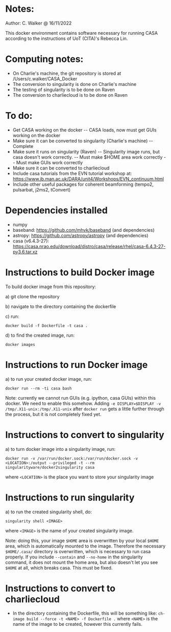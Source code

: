 # Notes:

Author: C. Walker @ 16/11/2022

This docker environment contains software necessary for running CASA
according to the instructions of UoT (CITA)'s Rebecca Lin.

# Computing notes:

- On Charlie's machine, the git repository is stored at /Users/c.walker/CASA_Docker
- The conversion to singularity is done on Charlie's machine
- The testing of singularity is to be done on Raven
- The conversion to charliecloud is to be done on Raven

# To do:

- Get CASA working on the docker
-- CASA loads, now must get GUIs working on the docker
- Make sure it can be converted to singularity (Charlie's machine)
-- Complete
- Make sure it runs on singularity (Raven)
-- Singularity image runs, but casa doesn't work correctly.
-- Must make $HOME area work correctly
-- Must make GUIs work correctly
- Make sure it can be converted to charliecloud
- Include casa tutorials from the EVN tutorial workshop at: https://www.jb.man.ac.uk/DARA/unit4/Workshops/EVN_continuum.html
- Include other useful packages for coherent beamforming (tempo2, pulsarbat, j2ms2, tConvert)

# Dependencies installed

- numpy
- baseband: https://github.com/mhvk/baseband (and dependencies)
- astropy: https://github.com/astropy/astropy (and dependencies)
- casa (v6.4.3-27): https://casa.nrao.edu/download/distro/casa/release/rhel/casa-6.4.3-27-py3.6.tar.xz 
# Instructions to build Docker image

To build docker image from this repository:

a) git clone the repository

b) navigate to the directory containing the dockerfile

c) run:

```
docker build -f Dockerfile -t casa .
```

d) to find the created image, run:

```
docker images
```

# Instructions to run Docker image

a) to run your created docker image, run:

```
docker run --rm -ti casa bash
```

Note: currently we cannot run GUIs (e.g. ipython, casa GUIs) within this docker. We need to enable this somehow. Adding `-e DISPLAY=$DISPLAY -v /tmp/.X11-unix:/tmp/.X11-unix` after `docker run` gets a little further through the process, but it is not completely fixed yet.

# Instructions to convert to singularity

a) to turn docker image into a singularity image, run:

```
docker run -v /var/run/docker.sock:/var/run/docker.sock -v <LOCATION>:/output --privileged -t --rm singularityware/docker2singularity casa
```

where `<LOCATION>` is the place you want to store your singularity image

# Instructions to run singularity

a) to run the created singularity shell, do:

```
singularity shell <IMAGE>
```

where `<IMAGE>` is the name of your created singularity image.

Note: doing this, your image `$HOME` area is overwritten by your local `$HOME` area, which is automatically mounted to the image. Therefore the necessary `$HOME/.casa/` directory is overwritten, which is necessary to run casa properly. If you include `--contain` and `--no-home` in the singularity command, it does not mount the home area, but also doesn't let you see `$HOME` at all, which breaks casa. This must be fixed.

# Instructions to convert to charliecloud

- In the directory containing the Dockerfile, this will be something like: `ch-image build --force -t <NAME> -f Dockerfile .` where `<NAME>` is the name of the image to be created, however this currently fails.
